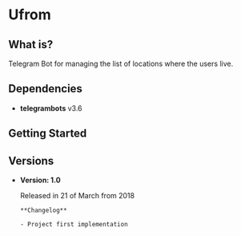 # Ufrom

## What is?

Telegram Bot for managing the list of locations where the users live.

## Dependencies

  - **telegrambots** v3.6

## Getting Started


## Versions

- **Version: 1.0**

  Released in 21 of March from 2018

  ```
  **Changelog**

  - Project first implementation